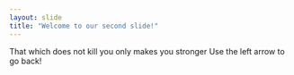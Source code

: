 ```yaml
---
layout: slide
title: "Welcome to our second slide!"
---
```

That which does not kill you only makes you stronger
Use the left arrow to go back!
